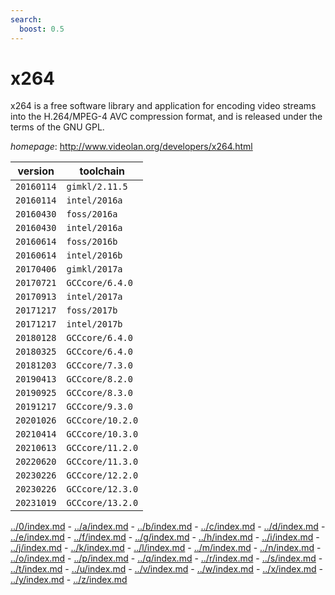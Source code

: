 ```yaml
---
search:
  boost: 0.5
---
```

# x264

x264 is a free software library and application for encoding video streams into the H.264/MPEG-4  AVC compression format, and is released under the terms of the GNU GPL.

*homepage*: <http://www.videolan.org/developers/x264.html>

version | toolchain
--------|----------
``20160114`` | ``gimkl/2.11.5``
``20160114`` | ``intel/2016a``
``20160430`` | ``foss/2016a``
``20160430`` | ``intel/2016a``
``20160614`` | ``foss/2016b``
``20160614`` | ``intel/2016b``
``20170406`` | ``gimkl/2017a``
``20170721`` | ``GCCcore/6.4.0``
``20170913`` | ``intel/2017a``
``20171217`` | ``foss/2017b``
``20171217`` | ``intel/2017b``
``20180128`` | ``GCCcore/6.4.0``
``20180325`` | ``GCCcore/6.4.0``
``20181203`` | ``GCCcore/7.3.0``
``20190413`` | ``GCCcore/8.2.0``
``20190925`` | ``GCCcore/8.3.0``
``20191217`` | ``GCCcore/9.3.0``
``20201026`` | ``GCCcore/10.2.0``
``20210414`` | ``GCCcore/10.3.0``
``20210613`` | ``GCCcore/11.2.0``
``20220620`` | ``GCCcore/11.3.0``
``20230226`` | ``GCCcore/12.2.0``
``20230226`` | ``GCCcore/12.3.0``
``20231019`` | ``GCCcore/13.2.0``

[../0/index.md](0) - [../a/index.md](a) - [../b/index.md](b) - [../c/index.md](c) - [../d/index.md](d) - [../e/index.md](e) - [../f/index.md](f) - [../g/index.md](g) - [../h/index.md](h) - [../i/index.md](i) - [../j/index.md](j) - [../k/index.md](k) - [../l/index.md](l) - [../m/index.md](m) - [../n/index.md](n) - [../o/index.md](o) - [../p/index.md](p) - [../q/index.md](q) - [../r/index.md](r) - [../s/index.md](s) - [../t/index.md](t) - [../u/index.md](u) - [../v/index.md](v) - [../w/index.md](w) - [../x/index.md](x) - [../y/index.md](y) - [../z/index.md](z)

